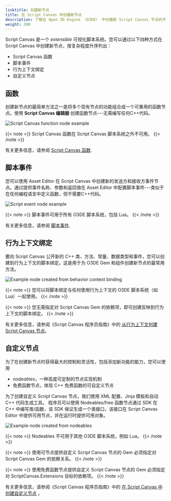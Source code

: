 ```yaml
---
linktitle: 创建新节点
title: 在 Script Canvas 中创建新节点
description: 了解在 Open 3D Engine （O3DE） 中创建新 Script Canvas 节点的不同方法。
weight: 300
---
```


Script Canvas 是一个 _extensible_ 可视化脚本系统。您可以通过以下四种方式在 Script Canvas 中创建新节点，按复杂程度升序列出：

* Script Canvas 函数
* 脚本事件
* 行为上下文绑定
* 自定义节点

## 函数

创建新节点的最简单方法之一是将多个现有节点的功能组合成一个可重用的函数节点。使用 **Script Canvas 编辑器** 创建函数节点---无需编写任何C++代码。

![Script Canvas function node example](/images/user-guide/scripting/script-canvas/function-node-example.png)

{{< note >}}
Script Canvas 函数在 Script Canvas 脚本系统之外不可用。
{{< /note >}}

有关更多信息，请参阅 [Script Canvas 函数](editor-reference/functions).

## 脚本事件

您可以使用 Asset Editor 在 Script Canvas 中创建新的发送方和接收方事件节点。通过提供事件名称、参数和返回值在 Asset Editor 中配置脚本事件---类似于在任何编程语言中定义函数，但不需要C++代码。

![Script event node example](/images/user-guide/scripting/script-canvas/script-event-node-example.png)

{{< note >}}
脚本事件可用于所有 O3DE 脚本系统，包括 Lua。
{{< /note >}}

有关更多信息，请参阅 [脚本事件](/docs/user-guide/scripting/script-events/).

## 行为上下文绑定

要向 Script Canvas 公开新的 C++ 类、方法、常量、数据类型和事件，您可以创建到行为上下文的脚本绑定。这是用于为 O3DE Gem 和组件创建新节点的最常用方法。

![Example node created from behavior context binding](/images/user-guide/scripting/script-canvas/behavior-context-node-example.png)

{{< note >}}
您可以将脚本绑定与任何使用行为上下文的 O3DE 脚本系统（如 Lua）一起使用。
{{< /note >}}

{{< note >}}
您无需指定对 Script Canvas Gem 的依赖项，即可创建反映到行为上下文的脚本绑定。
{{< /note >}}

有关更多信息，请参阅《Script Canvas 程序员指南》中的 [从行为上下文创建 Script Canvas 节点](programmer-guide/behavior-context)。

## 自定义节点

为了在创建新节点时获得最大的控制和灵活性，包括添加新功能的能力，您可以使用
* _nodeables_，一种高度可定制的节点实现机制
* 免费函数节点，体现 C++ 免费函数的可自定义节点

为了创建自定义 Script Canvas 节点，我们使用 XML 配置、Jinja 模板和自动 C++ 代码生成工具。
程序员可以使用 Nodeables/free 函数节点通过 SDK 在 C++ 中编写类/函数，该 SDK 保证生成一个类接口，该接口在 Script Canvas Editor 中提供可用节点，并在运行时提供可用对象。

![Example node created from nodeables](/images/user-guide/scripting/script-canvas/nodeable-node-example.png)

{{< note >}}
Nodeables 不可用于其他 O3DE 脚本系统，例如 Lua。
{{< /note >}}

{{< note >}}
使用可节点提供自定义 Script Canvas 节点的 Gem 必须指定对 Script Canvas Gem 的依赖关系。
{{< /note >}}

{{< note >}}
使用免费函数节点提供自定义 Script Canvas 节点的 Gem 必须指定对 ScriptCanvas.Extensions 目标的依赖项。
{{< /note >}}

有关更多信息，请参阅《Script Canvas 程序员指南》中的 [在 Script Canvas 中创建自定义节点](programmer-guide/custom-nodes/) 。

